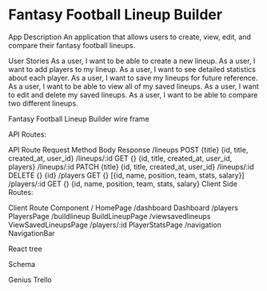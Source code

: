 # Fantasy Football Lineup Builder

App Description
An application that allows users to create, view, edit, and compare their fantasy football lineups.

User Stories
As a user, I want to be able to create a new lineup.
As a user, I want to add players to my lineup.
As a user, I want to see detailed statistics about each player.
As a user, I want to save my lineups for future reference.
As a user, I want to be able to view all of my saved lineups.
As a user, I want to edit and delete my saved lineups.
As a user, I want to be able to compare two different lineups.

Fantasy Football Lineup Builder wire frame


API Routes:

API Route	Request Method	Body	Response
/lineups	POST	{title}	{id, title, created_at, user_id}
/lineups/:id	GET	{}	{id, title, created_at, user_id, players}
/lineups/:id	PATCH	{title}	{id, title, created_at, user_id}
/lineups/:id	DELETE	{}	{id}
/players	GET	{}	[{id, name, position, team, stats, salary}]
/players/:id	GET	{}	{id, name, position, team, stats, salary}
Client Side Routes:

Client Route	Component
/	HomePage
/dashboard	Dashboard
/players	PlayersPage
/buildlineup	BuildLineupPage
/viewsavedlineups	ViewSavedLineupsPage
/players/:id	PlayerStatsPage
/navigation	NavigationBar

React tree


Schema


Genius Trello
